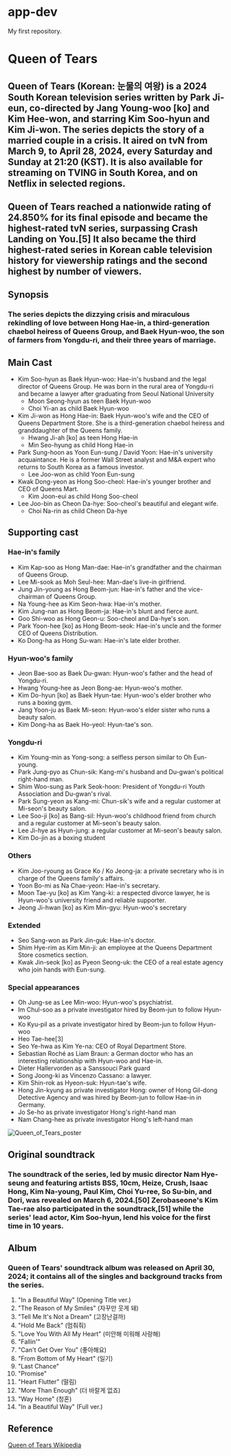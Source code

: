# app-dev
My first repository.
# Queen of Tears
## **Queen of Tears** (Korean: 눈물의 여왕) is a 2024 South Korean television series written by Park Ji-eun, co-directed by Jang Young-woo [ko] and Kim Hee-won, and starring Kim Soo-hyun and Kim Ji-won. The series depicts the story of a married couple in a crisis. It aired on tvN from March 9, to April 28, 2024, every Saturday and Sunday at 21:20 (KST). It is also available for streaming on TVING in South Korea, and on Netflix in selected regions. 
## Queen of Tears reached a nationwide rating of 24.850% for its final episode and became the highest-rated tvN series, surpassing Crash Landing on You.[5] It also became the third highest-rated series in Korean cable television history for viewership ratings and the second highest by number of viewers.
## Synopsis
### The series depicts the dizzying crisis and miraculous rekindling of love between Hong Hae-in, a third-generation chaebol heiress of Queens Group, and Baek Hyun-woo, the son of farmers from Yongdu-ri, and their three years of marriage.
## Main Cast
- Kim Soo-hyun as Baek Hyun-woo: Hae-in's husband and the legal director of Queens Group. He was born in the rural area of Yongdu-ri and became a lawyer after graduating from Seoul National University
  - Moon Seong-hyun as teen Baek Hyun-woo
  - Choi Yi-an as child Baek Hyun-woo
- Kim Ji-won as Hong Hae-in: Baek Hyun-woo's wife and the CEO of Queens Department Store. She is a third-generation chaebol heiress and granddaughter of the Queens family.
  - Hwang Ji-ah [ko] as teen Hong Hae-in
  - Min Seo-hyung as child Hong Hae-in
- Park Sung-hoon as Yoon Eun-sung / David Yoon: Hae-in's university acquaintance. He is a former Wall Street analyst and M&A expert who returns to South Korea as a famous investor.
  - Lee Joo-won as child Yoon Eun-sung
- Kwak Dong-yeon as Hong Soo-cheol: Hae-in's younger brother and CEO of Queens Mart.
  - Kim Joon-eui as child Hong Soo-cheol
- Lee Joo-bin as Cheon Da-hye: Soo-cheol's beautiful and elegant wife.
  - Choi Na-rin as child Cheon Da-hye
## Supporting cast
### Hae-in's family
- Kim Kap-soo as Hong Man-dae: Hae-in's grandfather and the chairman of Queens Group.
- Lee Mi-sook as Moh Seul-hee: Man-dae's live-in girlfriend.
- Jung Jin-young as Hong Beom-jun: Hae-in's father and the vice-chairman of Queens Group.
- Na Young-hee as Kim Seon-hwa: Hae-in's mother.
- Kim Jung-nan as Hong Beom-ja: Hae-in's blunt and fierce aunt.
- Goo Shi-woo as Hong Geon-u: Soo-cheol and Da-hye's son.
- Park Yoon-hee [ko] as Hong Beom-seok: Hae-in's uncle and the former CEO of Queens Distribution.
- Ko Dong-ha as Hong Su-wan: Hae-in's late elder brother.
### Hyun-woo's family
- Jeon Bae-soo as Baek Du-gwan: Hyun-woo's father and the head of Yongdu-ri.
- Hwang Young-hee as Jeon Bong-ae: Hyun-woo's mother.
- Kim Do-hyun [ko] as Baek Hyun-tae: Hyun-woo's elder brother who runs a boxing gym.
- Jang Yoon-ju as Baek Mi-seon: Hyun-woo's elder sister who runs a beauty salon.
- Kim Dong-ha as Baek Ho-yeol: Hyun-tae's son.
### Yongdu-ri
- Kim Young-min as Yong-song: a selfless person similar to Oh Eun-young.
- Park Jung-pyo as Chun-sik: Kang-mi's husband and Du-gwan's political right-hand man.
- Shim Woo-sung as Park Seok-hoon: President of Yongdu-ri Youth Association and Du-gwan's rival.
- Park Sung-yeon as Kang-mi: Chun-sik's wife and a regular customer at Mi-seon's beauty salon.
- Lee Soo-ji [ko] as Bang-sil: Hyun-woo's childhood friend from church and a regular customer at Mi-seon's beauty salon.
- Lee Ji-hye as Hyun-jung: a regular customer at Mi-seon's beauty salon.
- Kim Do-jin as a boxing student
### Others
- Kim Joo-ryoung as Grace Ko / Ko Jeong-ja: a private secretary who is in charge of the Queens family's affairs.
- Yoon Bo-mi as Na Chae-yeon: Hae-in's secretary.
- Moon Tae-yu [ko] as Kim Yang-ki: a respected divorce lawyer, he is Hyun-woo's university friend and reliable supporter.
- Jeong Ji-hwan [ko] as Kim Min-gyu: Hyun-woo's secretary
### Extended
- Seo Sang-won as Park Jin-guk: Hae-in's doctor.
- Shim Hye-rim as Kim Min-ji: an employee at the Queens Department Store cosmetics section.
- Kwak Jin-seok [ko] as Pyeon Seong-uk: the CEO of a real estate agency who join hands with Eun-sung.
### Special appearances
- Oh Jung-se as Lee Min-woo: Hyun-woo's psychiatrist.
- Im Chul-soo as a private investigator hired by Beom-jun to follow Hyun-woo
- Ko Kyu-pil as a private investigator hired by Beom-jun to follow Hyun-woo
- Heo Tae-hee[3]
- Seo Ye-hwa as Kim Ye-na: CEO of Royal Department Store.
- Sebastian Roché as Liam Braun: a German doctor who has an interesting relationship with Hyun-woo and Hae-in.
- Dieter Hallervorden as a Sanssouci Park guard
- Song Joong-ki as Vincenzo Cassano: a lawyer.
- Kim Shin-rok as Hyeon-suk: Hyun-tae's wife.
- Hong Jin-kyung as private investigator Hong: owner of Hong Gil-dong Detective Agency and was hired by Beom-jun to follow Hae-in in Germany.
- Jo Se-ho as private investigator Hong's right-hand man
- Nam Chang-hee as private investigator Hong's left-hand man

![Queen_of_Tears_poster](https://github.com/pacardo07/app-dev/assets/169652034/2b7c0302-7625-4cc0-b9ed-bf92c7bf6040)

## Original soundtrack
### The soundtrack of the series, led by music director Nam Hye-seung and featuring artists BSS, 10cm, Heize, Crush, Isaac Hong, Kim Na-young, Paul Kim, Choi Yu-ree, So Su-bin, and Dori, was revealed on March 6, 2024.[50] Zerobaseone's Kim Tae-rae also participated in the soundtrack,[51] while the series' lead actor, Kim Soo-hyun, lend his voice for the first time in 10 years.

## **Album**
### Queen of Tears' soundtrack album was released on April 30, 2024; it contains all of the singles and background tracks from the series.
1.	"In a Beautiful Way" (Opening Title ver.)	
2.	"The Reason of My Smiles" (자꾸만 웃게 돼)	
3.	"Tell Me It's Not a Dream" (고장난걸까)	
4.	"Hold Me Back" (멈춰줘)	
5.	"Love You With All My Heart" (미안해 미워해 사랑해)	
6.	"Fallin'"	
7.	"Can't Get Over You" (좋아해요)	
8.	"From Bottom of My Heart" (일기)	
9.	"Last Chance"	
10.	"Promise"	
11.	"Heart Flutter" (떨림)	
12.	"More Than Enough" (더 바랄게 없죠)	
13.	"Way Home" (청혼)	
14.	"In a Beautiful Way" (Full ver.)

## Reference
[Queen of Tears Wikipedia](https://en.wikipedia.org/wiki/Queen_of_Tears)
